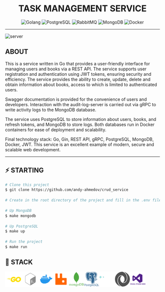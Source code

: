 <h1 align="center">TASK MANAGEMENT SERVICE</h1>


<p align="center">
 <img alt="Golang" src="https://img.shields.io/badge/Golang-4285f4?style=for-the-badge&logo=go&labelColor=black">

 <img alt="PostgreSQL" src="https://img.shields.io/badge/PostgreSQL-%23212121?style=for-the-badge&logo=postgreSQL&labelColor=black">

 <img alt="RabbitMQ" src="https://img.shields.io/badge/RabbitMQ-%23ff6600?style=for-the-badge&logo=rabbitmq&labelColor=black">
 
  <img alt="MongoDB" src="https://img.shields.io/badge/MongoDB-%23011d2b?style=for-the-badge&logo=mongodb&labelColor=black">

 <img alt="Docker" src="https://img.shields.io/badge/Docker-%231d63ed?style=for-the-badge&logo=docker&labelColor=black">
</p>
<hr>

![server](https://i.imgur.com/vtXhJBU.png)


## ABOUT ##

This is a service written in Go that provides a user-friendly interface for managing users and books via a REST API. The service supports user registration and authentication using JWT tokens, ensuring security and efficiency. The service provides the ability to create, update, delete and obtain information about books, access to which is limited to authenticated users.

Swagger documentation is provided for the convenience of users and developers. Interaction with the audit-log-server is carried out via gRPC to write activity logs to the MongoDB database.

The service uses PostgreSQL to store information about users, books, and refresh tokens, and MongoDB to store logs. Both databases run in Docker containers for ease of deployment and scalability.

Final technology stack: Go, Gin, REST API, gRPC, PostgreSQL, MongoDB, Docker, JWT. This service is an excellent example of modern, secure and scalable web development.

<hr>

## ⚡ STARTING ##

```bash
# Clone this project
$ git clone https://github.com/andy-ahmedov/crud_service

# Create in the root directory of the project and fill in the .env file

# Up MongoDB
$ make mongodb

# Up PostgreSQL
$ make up

# Run the project
$ make run

```

## 🔨 STACK ##
  <a href="https://go.dev/" target="_blank"> <img src="https://github.com/andy-ahmedov/andy-ahmedov/blob/main/files/Go-Logo_Yellow.png?raw=true" alt="golang" align="left" height='50px'/> </a>
  <a href="https://www.gnu.org/software/bash/" target="_blank"> <img src="https://raw.githubusercontent.com/andy-ahmedov/README_icons/5a0bd0723991e5d95e0eb90ce4e544345b69e05b/language_and_tools/square/bash/bash.svg" alt="bash" align="left" height='50px'/> </a>
  <a href="https://www.docker.com/" target="_blank"> <img src="https://raw.githubusercontent.com/andy-ahmedov/README_icons/5a0bd0723991e5d95e0eb90ce4e544345b69e05b/language_and_tools/square/docker/docker.svg" alt="docker" align="left" height='50px'/> </a>
  <a href="https://www.rabbitmq.com/" target="_blank"> <img src="https://raw.githubusercontent.com/andy-ahmedov/README_icons/5a0bd0723991e5d95e0eb90ce4e544345b69e05b/language_and_tools/square/rabbitmq/rabbitmq.svg" align="left" alt="rabbitmq" height='50px'/> </a>
  <a href="https://www.mongodb.com/" target="_blank"> <img src="https://raw.githubusercontent.com/devicons/devicon/6910f0503efdd315c8f9b858234310c06e04d9c0/icons/mongodb/mongodb-plain-wordmark.svg" align="left" alt="mongodb" height='50px'/> </a>
  <a href="https://www.postgresql.org/" target="_blank"> <img src="https://raw.githubusercontent.com/devicons/devicon/6910f0503efdd315c8f9b858234310c06e04d9c0/icons/postgresql/postgresql-plain-wordmark.svg" align="left" alt="postgres" height='50px'/> </a>
  <a href="https://grpc.io/" target="_blank"> <img src="https://raw.githubusercontent.com/devicons/devicon/6910f0503efdd315c8f9b858234310c06e04d9c0/icons/grpc/grpc-original.svg" align="left" alt="grpc" height='50px'/> </a>
  <a href="https://www.json.org/json-en.html" target="_blank"> <img src="https://raw.githubusercontent.com/devicons/devicon/6910f0503efdd315c8f9b858234310c06e04d9c0/icons/json/json-plain.svg" align="left" alt="json" height='50px'/> </a>
  <a href="https://code.visualstudio.com/" target="_blank"> <img src="https://raw.githubusercontent.com/devicons/devicon/6910f0503efdd315c8f9b858234310c06e04d9c0/icons/visualstudio/visualstudio-plain-wordmark.svg" align="left" alt="vscode" height='50px'/> </a>


